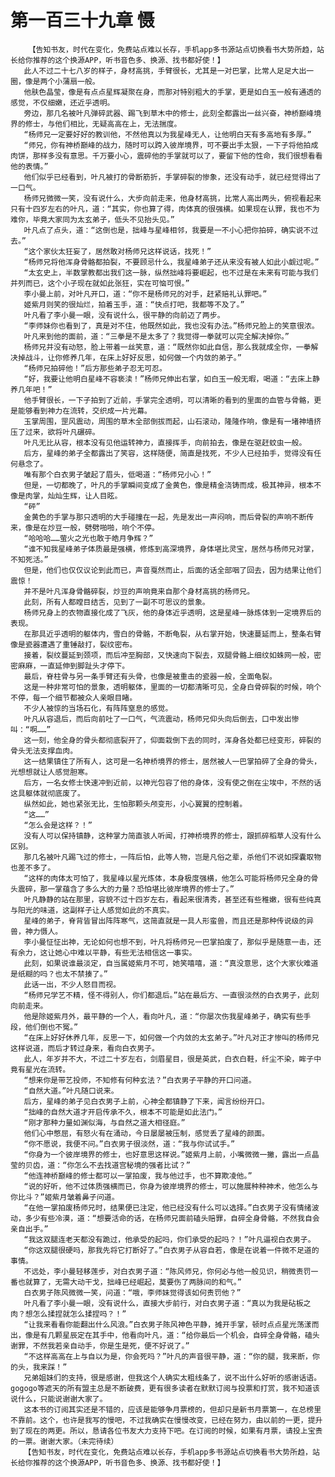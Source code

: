 # 第一百三十九章 慑
        【告知书友，时代在变化，免费站点难以长存，手机app多书源站点切换看书大势所趋，站长给你推荐的这个换源APP，听书音色多、换源、找书都好使！】
       此人不过二十七八岁的样子，身材高挑，手臂很长，尤其是一对巴掌，比常人足足大出一圈，像是两个小蒲扇一般。
       他肤色晶莹，像是有点点星辉凝聚在身，而那对特别粗大的手掌，更是如白玉一般有通透的感觉，不仅细嫩，还近乎透明。
       旁边，那几名被叶凡弹碎武器、踢飞到草木中的修士，此刻全都露出一丝兴奋，神桥巅峰境界的修士，与他们相比，无疑高高在上，无法揣度。
       “杨师兄一定要好好的教训他，不然他真以为我星峰无人，让他明白天有多高地有多厚。”
       “师兄，你有神桥巅峰的战力，随时可以跨入彼岸境界，可不要出手太狠，一下子将他拍成肉饼，那样多没有意思。千万要小心，震碎他的手掌就可以了，要留下他的性命，我们很想看看他的表情。”
       他们似乎已经看到，叶凡被打的骨断筋折，手掌碎裂的惨象，还没有动手，就已经觉得出了一口气。
       杨师兄微微一笑，没有说什么，大步向前走来，他身材高挑，比常人高出两头，俯视看起来只有十四岁左右的叶凡，道：“其实，你也算了得，肉体真的很强横。如果现在认罪，我也不为难你，毕竟大家同为太玄弟子，低头不见抬头见。”
       叶凡点了点头，道：“这倒也是，拙峰与星峰相邻，我要是一不小心把你拍碎，确实说不过去。”
       “这个家伙太狂妄了，居然敢对杨师兄这样说话，找死！”
       “杨师兄将他浑身骨骼都拍裂，不要顾忌什么，我星峰弟子还从来没有被人如此小觑过呢。”
       “太玄史上，半数掌教都出我们这一脉，纵然拙峰将要崛起，也不过是在未来有可能与我们并列而已，这个小子现在就如此张狂，实在可恼可恨。”
       李小曼上前，对叶凡开口，道：“你不是杨师兄的对手，赶紧赔礼认罪吧。”
       姬紫月则笑的很灿烂，拍着玉手，道：“快点打吧，我都等不及了。”
       叶凡看了李小曼一眼，没有说什么，很平静的向前迈了两步。
       “李师妹你也看到了，真是对不住，他既然如此，我也没有办法。”杨师兄脸上的笑意很浓。
       叶凡来到他的面前，道：“三拳是不是太多了？我觉得一拳就可以完全解决掉你。”
       杨师兄并没有动怒，脸上带着一丝笑意，道：“既然你如此自信，那么我就成全你，一拳解决掉战斗，让你修养几年，在床上好好反思，如何做一个内敛的弟子。”
       “杨师兄拍碎他！”后方那些弟子忍无可忍。
       “好，我要让他明白星峰不容亵渎！”杨师兄伸出右掌，如白玉一般无暇，喝道：“去床上静养几年吧！”
       他手臂很长，一下子拍到了近前，手掌完全透明，可以清晰的看到的里面的血管与骨骼，更是能够看到神力在流转，交织成一片光幕。
       玉掌周围，罡风震动，周围的草木全部倒拔而起，山石滚动，隆隆作响，像是有一堵神墙挤压了过来，欲将叶凡碾碎。
       叶凡无比从容，根本没有见他运转神力，直接挥手，向前拍去，像是在驱赶蚊虫一般。
       后方，星峰的弟子全都露出了笑容，这样随便，简直是找死，不少人已经拍手，觉得没有任何悬念了。
       唯有那个白衣男子皱起了眉头，低喝道：“杨师兄小心！”
       但是，一切都晚了，叶凡的手掌瞬间变成了金黄色，像是精金浇铸而成，极其神异，根本不像是肉掌，灿灿生辉，让人目眩。
       “砰”
       金黄色的手掌与那只透明的大手碰撞在一起，先是发出一声闷响，而后骨裂的声响不断传来，像是在炒豆一般，劈劈啪啪，响个不停。
       “哈哈哈……萤火之光也敢于皓月争辉？”
       “谁不知我星峰弟子体质最是强横，修炼到高深境界，身体堪比灵宝，居然与杨师兄对掌，不知死活。”
       但是，他们也仅仅议论到此而已，声音戛然而止，后面的话全部咽了回去，因为结果让他们震惊！
       并不是叶凡浑身骨骼碎裂，炒豆的声响竟来自那个身材高挑的杨师兄。
       此刻，所有人都瞠目结舌，见到了一副不可思议的景象。
       杨师兄身上的衣物直接化成了飞灰，他的身体近乎透明，这是星峰一脉炼体到一定境界后的表现。
       在那具近乎透明的躯体内，雪白的骨骼，不断龟裂，从右掌开始，快速蔓延而上，整条右臂像是瓷器遭遇了重锤敲打，裂纹密布。
       接着，裂纹蔓延到颈项，而后冲至胸部，又快速向下裂去，双腿骨骼上细纹如蛛网一般，密密麻麻，一直延伸到脚趾头才停下。
       最后，脊柱骨与另一条手臂还有头骨，也像是被重击的瓷器一般，全面龟裂。
       这是一种非常可怕的景象，透明躯体，里面的一切都清晰可见，全身白骨碎裂的时候，响个不停，每一个细节都被众人亲眼目睹。
       不少人被惊的当场石化，有阵阵窒息的感觉。
       叶凡从容退后，而后向前吐了一口气，气流震动，杨师兄仰头向后倒去，口中发出惨叫：“啊……”
       这一刻，他全身的骨头都彻底裂开了，仰面栽倒下去的同时，浑身各处都已经变形，碎裂的骨头无法支撑血肉。
       这一结果镇住了所有人，这可是一名神桥境界的修士，居然被人一巴掌拍碎了全身的骨头，光想想就让人感觉胆寒。
       后方，一名女修士快速冲到近前，以神光包容了他的身体，没有使之倒在尘埃中，不然的话这具躯体就彻底废了。
       纵然如此，她也紧张无比，生怕那颗头颅变形，小心翼翼的控制着。
       “这……”
       “怎么会是这样？！”
       没有人可以保持镇静，这种掌力简直骇人听闻，打神桥境界的修士，跟抓碎稻草人没有什么区别。
       那几名被叶凡踢飞过的修士，一阵后怕，此等人物，岂是凡俗之辈，杀他们不说如探囊取物也差不多了。
       “这样的肉体太可怕了，我星峰以星光炼体，本身极度强横，他怎么可能将杨师兄全身的骨头震碎，那一掌蕴含了多么大的力量？恐怕堪比彼岸境界的修士了。”
       叶凡静静的站在那里，容貌不过十四岁左右，看起来很清秀，甚至还有些稚嫩，很有些纯真与阳光的味道，这副样子让人感觉如此的不真实。
       星峰的弟子，脊背皆冒出阵阵寒气，这简直就是一具人形蛮兽，而且还是那种传说级的异兽，神力慑人。
       李小曼怔怔出神，无论如何也想不到，叶凡将杨师兄一巴掌拍废了，那似乎是随意一击，还有余力，这让她心中难以平静，有些无法相信这一事实。
       此刻，如果说谁最淡定，自当属姬紫月不可，她笑嘻嘻，道：“真没意思，这个大家伙难道是纸糊的吗？也太不禁揍了。”
       此话一出，不少人怒目而视。
       “杨师兄学艺不精，怪不得别人，你们都退后。”站在最后方、一直很淡然的白衣男子，此刻向前走来。
       他是除姬紫月外，最平静的一个人，看向叶凡，道：“你屡次伤我星峰弟子，确实有些手段，他们倒也不冤。”
       “在床上好好休养几年，反思一下，如何做一个内敛的太玄弟子。”叶凡对正才惨叫的杨师兄这样说道，而后才转过身来，看向白衣男子。
       此人，年岁并不大，不过二十岁左右，剑眉星目，很是英武，白衣白鞋，纤尘不染，眸子中竟有星光在流转。
       “想来你是带艺投师，不知修有何种玄法？”白衣男子平静的开口问道。
       “自然大道。”叶凡随口说来。
       后方，星峰的弟子见白衣男子上前，心神全都镇静了下来，闻言纷纷开口。
       “拙峰的自然大道才开启传承不久，根本不可能是如此法门。”
       “刚才那种力量如渊似海，与自然之道大相径庭。”
       他们心中憋屈，有怒火有在涌动，今日屡屡被压制，感觉丢了星峰的颜面。
       “你不愿说，我便不问。”白衣男子很淡然，道：“我与你试试手。”
       “你身为一个彼岸境界的修士，也好意思这样说。”姬紫月上前，小嘴微微一撇，露出一点晶莹的贝齿，道：“你怎么不去找道宫秘境的强者比试？”
       “他连神桥巅峰的修士都可以一掌拍废，我与他过手，也不算欺凌他。”
       “说的好听，他不过体质强横而已，你身为彼岸境界的修士，可以施展种种神术，他怎么与你比斗？”姬紫月皱着鼻子问道。
       “在他一掌拍废杨师兄时，结果便已注定，他已经没有什么可以选择。”白衣男子没有情绪波动，多少有些冷漠，道：“想要活命的话，在杨师兄面前磕头赔罪，自碎全身骨骼，不然我自会亲自出手。”
       “我这双腿连老天都没有跪过，他承受的起吗，你们承受的起吗？！”叶凡逼视白衣男子。
       “你这双腿很硬吗，那我先将它打断好了。”白衣男子从容自若，像是在说着一件微不足道的事情。
       不远处，李小曼轻移莲步，对白衣男子道：“陈风师兄，你何必与他一般见识，稍微责罚一番也就算了，无需大动干戈，拙峰已经崛起，莫要伤了两脉间的和气。”
       白衣男子陈风微微一笑，问道：“哦，李师妹觉得该如何责罚他？”
       叶凡看了李小曼一眼，没有说什么，直接大步前行，对白衣男子道：“真以为我是砧板之肉？想怎么揉捏就怎么揉捏吗？！”
       “让我来看看你能翻出什么风浪。”白衣男子陈风神色平静，摊开手掌，顿时点点星光荡漾而出，像是有几颗星辰定在其手中，他看向叶凡，道：“给你最后一个机会，自碎全身骨骼，磕头谢罪，不然我若亲自动手，你是生是死，便不好说了。”
       “不这样高高在上与自以为是，你会死吗？”叶凡的声音很平静，道：“你的腿，我来断，你的头，我来踩！”
       兄弟姐妹们的支持，很是感谢，但我这个人确实太粗线条了，说不出什么好听的感谢话语。gogogo等遮天的所有盟主总是不断破费，更有很多读者在默默订阅与投票和打赏，我不知道该说什么，只能说谢谢大家了。
       这本书的订阅其实还是不错的，应该是能够争月票榜的，但却只是新书月票第一，在总榜里不靠前。这个，也许是我写的慢吧，不过我确实在慢慢改变，已经在努力，由以前的一更，提升到了现在的两更。所以，恳请各位书友大力支持下吧。在订阅的时候，如果有月票，请投上宝贵的一票。谢谢大家。（未完待续）
       【告知书友，时代在变化，免费站点难以长存，手机app多书源站点切换看书大势所趋，站长给你推荐的这个换源APP，听书音色多、换源、找书都好使！】